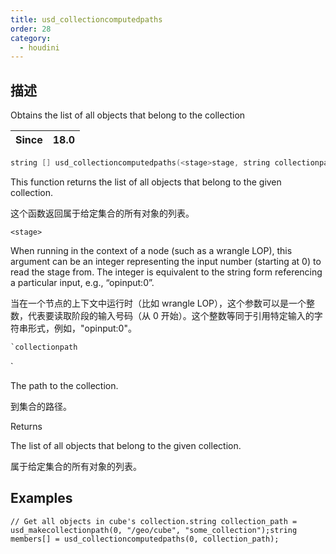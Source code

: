 ```yaml
---
title: usd_collectioncomputedpaths
order: 28
category:
  - houdini
---
```

    
## 描述

Obtains the list of all objects that belong to the collection

| Since | 18.0 |
| ----- | ---- |

```c
string [] usd_collectioncomputedpaths(<stage>stage, string collectionpath)
```

This function returns the list of all objects that belong to the given
collection.

这个函数返回属于给定集合的所有对象的列表。

`<stage>`

When running in the context of a node (such as a wrangle LOP), this argument
can be an integer representing the input number (starting at 0) to read the
stage from. The integer is equivalent to the string form referencing a
particular input, e.g., “opinput:0”.

当在一个节点的上下文中运行时（比如 wrangle
LOP），这个参数可以是一个整数，代表要读取阶段的输入号码（从 0 开始）。这个整数等同于引用特定输入的字符串形式，例如，"opinput:0"。

```c
`collectionpath
```

`

The path to the collection.

到集合的路径。

Returns

The list of all objects that belong to the given collection.

属于给定集合的所有对象的列表。

## Examples

    // Get all objects in cube's collection.string collection_path = usd_makecollectionpath(0, "/geo/cube", "some_collection");string members[] = usd_collectioncomputedpaths(0, collection_path);
